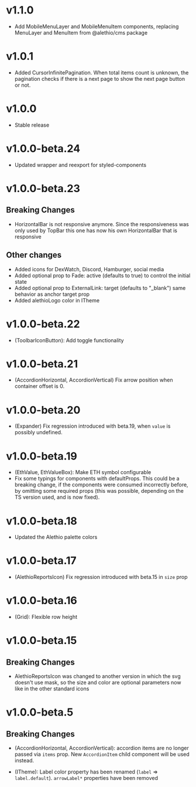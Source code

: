 # v1.1.0

- Add MobileMenuLayer and MobileMenuItem components, replacing MenuLayer and MenuItem from @alethio/cms package

# v1.0.1

- Added CursorInfinitePagination. When total items count is unknown, the pagination checks if there is a next page to show the next page button or not.

# v1.0.0

- Stable release

# v1.0.0-beta.24

- Updated wrapper and reexport for styled-components

# v1.0.0-beta.23

## Breaking Changes

- HorizontalBar is not responsive anymore. Since the responsiveness was only used by TopBar this one has now his own HorizontalBar that is responsive

## Other changes

- Added icons for DexWatch, Discord, Hamburger, social media
- Added optional prop to Fade: active (defaults to true) to control the initial state
- Added optional prop to ExternalLink: target (defaults to "_blank") same behavior as anchor target prop
- Added alethioLogo color in ITheme

# v1.0.0-beta.22

- (ToolbarIconButton): Add toggle functionality

# v1.0.0-beta.21

- (AccordionHorizontal, AccordionVertical) Fix arrow position when container offset is 0.

# v1.0.0-beta.20

- (Expander) Fix regression introduced with beta.19, when `value` is possibly undefined.

# v1.0.0-beta.19

- (EthValue, EthValueBox): Make ETH symbol configurable
- Fix some typings for components with defaultProps. This could be a breaking change, if the components were consumed incorrectly before, by omitting some required props (this was possible, depending on the TS version used, and is now fixed).

# v1.0.0-beta.18

- Updated the Alethio palette colors

# v1.0.0-beta.17

- (AlethioReportsIcon) Fix regression introduced with beta.15 in `size` prop

# v1.0.0-beta.16

- (Grid): Flexible row height

# v1.0.0-beta.15

## Breaking Changes

- AlethioReportsIcon was changed to another version in which the svg doesn't use mask, so the size and color are optional parameters now like in the other standard icons

# v1.0.0-beta.5

## Breaking Changes

- (AccordionHorizontal, AccordionVertical): accordion items are no longer passed via `items` prop. New `AccordionItem` child component will be used instead.

- (ITheme): Label color property has been renamed (`label` => `label.default`). `arrowLabel*` properties have been removed
